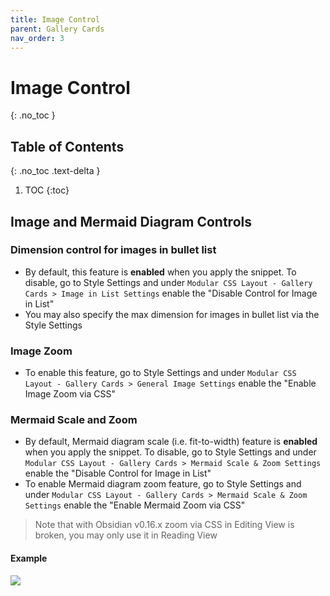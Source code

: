 ```yaml
---
title: Image Control
parent: Gallery Cards
nav_order: 3
---
```


# Image Control
{: .no_toc }

## Table of Contents
{: .no_toc .text-delta }

1. TOC
{:toc}

## Image and Mermaid Diagram Controls

### Dimension control for images in bullet list
- By default, this feature is **enabled** when you apply the snippet. To disable, go to Style Settings and under `Modular CSS Layout - Gallery Cards > Image in List Settings` enable the "Disable Control for Image in List"
- You may also specify the max dimension for images in bullet list via the Style Settings

### Image Zoom
- To enable this feature, go to Style Settings and under `Modular CSS Layout - Gallery Cards > General Image Settings` enable the "Enable Image Zoom via CSS"

### Mermaid Scale and Zoom
- By default, Mermaid diagram scale (i.e. fit-to-width) feature is **enabled** when you apply the snippet. To disable, go to Style Settings and under `Modular CSS Layout - Gallery Cards > Mermaid Scale & Zoom Settings` enable the "Disable Control for Image in List"
- To enable Mermaid diagram zoom feature, go to Style Settings and under `Modular CSS Layout - Gallery Cards > Mermaid Scale & Zoom Settings` enable the "Enable Mermaid Zoom via CSS"

> Note that with Obsidian v0.16.x zoom via CSS in Editing View is broken, you may only use it in Reading View

#### Example
![](https://raw.githubusercontent.com/efemkay/obsidian-modular-css-layout/main/docs/assets/gallery-mermaid-scale.png)
